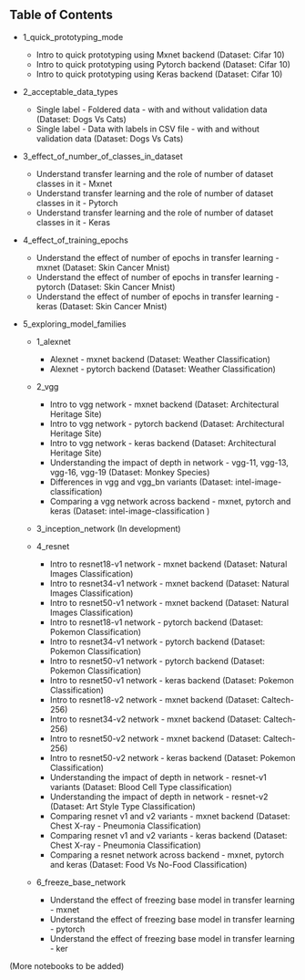 ## Table of Contents


- 1_quick_prototyping_mode
    - Intro to quick prototyping using Mxnet backend (Dataset: Cifar 10)
    - Intro to quick prototyping using Pytorch backend (Dataset: Cifar 10)
    - Intro to quick prototyping using Keras backend (Dataset: Cifar 10)


- 2_acceptable_data_types
    - Single label - Foldered data  - with and without validation data (Dataset: Dogs Vs Cats)
    - Single label - Data with labels in CSV file - with and without validation data  (Dataset: Dogs Vs Cats)


- 3_effect_of_number_of_classes_in_dataset
    - Understand transfer learning and the role of number of dataset classes in it - Mxnet
    - Understand transfer learning and the role of number of dataset classes in it - Pytorch
    - Understand transfer learning and the role of number of dataset classes in it - Keras


- 4_effect_of_training_epochs
    - Understand the effect of number of epochs in transfer learning - mxnet (Dataset: Skin Cancer Mnist)
    - Understand the effect of number of epochs in transfer learning - pytorch (Dataset: Skin Cancer Mnist)
    - Understand the effect of number of epochs in transfer learning - keras (Dataset: Skin Cancer Mnist)


- 5_exploring_model_families

    - 1_alexnet
        - Alexnet - mxnet backend (Dataset: Weather Classification)
        - Alexnet - pytorch backend (Dataset: Weather Classification)

    - 2_vgg
        - Intro to vgg network - mxnet backend (Dataset: Architectural Heritage Site)
        - Intro to vgg network - pytorch backend (Dataset: Architectural Heritage Site)
        - Intro to vgg network - keras backend (Dataset: Architectural Heritage Site)
        - Understanding the impact of depth in network - vgg-11, vgg-13, vgg-16, vgg-19 (Dataset: Monkey Species)
        - Differences in vgg and vgg_bn variants (Dataset: intel-image-classification)
        - Comparing a vgg network across backend - mxnet, pytorch and keras (Dataset: intel-image-classification )


     - 3_inception_network
        (In development)

     - 4_resnet
        - Intro to resnet18-v1 network - mxnet backend (Dataset: Natural Images Classification)
        - Intro to resnet34-v1 network - mxnet backend (Dataset: Natural Images Classification)
        - Intro to resnet50-v1 network - mxnet backend (Dataset: Natural Images Classification)
        - Intro to resnet18-v1 network - pytorch backend (Dataset: Pokemon Classification)
        - Intro to resnet34-v1 network - pytorch backend (Dataset: Pokemon Classification)
        - Intro to resnet50-v1 network - pytorch backend (Dataset: Pokemon Classification)
        - Intro to resnet50-v1 network - keras backend (Dataset: Pokemon Classification)
        - Intro to resnet18-v2 network - mxnet backend (Dataset: Caltech-256)
        - Intro to resnet34-v2 network - mxnet backend (Dataset: Caltech-256)
        - Intro to resnet50-v2 network - mxnet backend (Dataset: Caltech-256)
        - Intro to resnet50-v2 network - keras backend (Dataset: Pokemon Classification)
        - Understanding the impact of depth in network - resnet-v1 variants (Dataset: Blood Cell Type classification)
        - Understanding the impact of depth in network - resnet-v2 (Dataset: Art Style Type Classification)
        - Comparing resnet v1 and v2 variants - mxnet backend (Dataset: Chest X-ray - Pneumonia Classification)
        - Comparing resnet v1 and v2 variants - keras backend (Dataset: Chest X-ray - Pneumonia Classification)
        - Comparing a resnet network across backend - mxnet, pytorch and keras (Dataset: Food Vs No-Food Classification)
        
        
  - 6_freeze_base_network
     - Understand the effect of freezing base model in transfer learning - mxnet
     - Understand the effect of freezing base model in transfer learning - pytorch
     - Understand the effect of freezing base model in transfer learning - ker
            
            
            
(More notebooks to be added)
